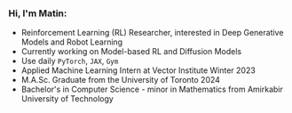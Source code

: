 ### Hi, I'm Matin:

  - Reinforcement Learning (RL) Researcher, interested in Deep Generative Models and Robot Learning
  - Currently working on Model-based RL and Diffusion Models
  - Use daily `PyTorch`, `JAX`, `Gym` 
  - Applied Machine Learning Intern at Vector Institute Winter 2023
  - M.A.Sc. Graduate from the University of Toronto 2024
  - Bachelor's in Computer Science - minor in Mathematics from Amirkabir University of Technology
